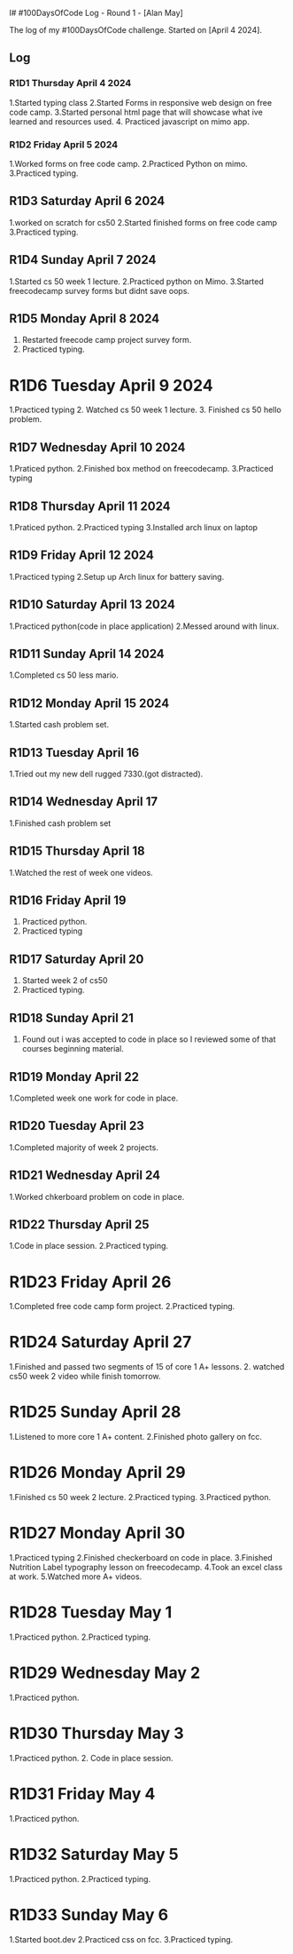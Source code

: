 I# #100DaysOfCode Log - Round 1 - [Alan May]

The log of my #100DaysOfCode challenge. Started on [April 4 2024].

## Log

### R1D1 Thursday April 4 2024
1.Started typing class
2.Started Forms in responsive web design on free code camp.
3.Started personal html page that will showcase what ive learned and resources used.
4. Practiced javascript on mimo app.

### R1D2 Friday April 5 2024
1.Worked forms on free code camp.
2.Practiced Python on mimo.
3.Practiced typing.

## R1D3 Saturday April 6 2024
1.worked on scratch for cs50
2.Started finished forms on free code camp
3.Practiced typing.

## R1D4 Sunday April 7 2024
1.Started cs 50 week 1 lecture.
2.Practiced python on Mimo.
3.Started freecodecamp survey forms but didnt save oops.

## R1D5 Monday April 8 2024
1. Restarted freecode camp project survey form.
2. Practiced typing.

# R1D6 Tuesday April 9 2024
1.Practiced typing
2. Watched cs 50 week 1 lecture.
3. Finished cs 50 hello problem.

## R1D7 Wednesday April 10 2024
1.Praticed python.
2.Finished box method on freecodecamp.
3.Practiced typing

## R1D8 Thursday April 11 2024
1.Praticed python.
2.Practiced typing
3.Installed arch linux on laptop

## R1D9 Friday April 12 2024
1.Practiced typing
2.Setup up Arch linux for battery saving.

## R1D10 Saturday April 13 2024
1.Practiced python(code in place application)
2.Messed around with linux.

## R1D11 Sunday April 14 2024
1.Completed cs 50 less mario.

## R1D12 Monday April 15 2024
1.Started cash problem set.

## R1D13 Tuesday April 16
1.Tried out my new dell rugged 7330.(got distracted).

## R1D14 Wednesday April 17
1.Finished cash problem set

## R1D15 Thursday April 18
1.Watched the rest of week one videos.

## R1D16 Friday April 19
1. Practiced python.
2. Practiced typing

## R1D17 Saturday April 20
1. Started week 2 of cs50 
2. Practiced typing.

## R1D18 Sunday April 21
1. Found out i was accepted to code in place so I reviewed some of that courses beginning material.

## R1D19 Monday April 22
1.Completed week one work for code in place.

## R1D20 Tuesday April 23
1.Completed majority of week 2 projects.

## R1D21 Wednesday April 24
1.Worked chkerboard problem on code in place.

## R1D22 Thursday April 25 
1.Code in place session.
2.Practiced typing.

# R1D23 Friday April 26
1.Completed free code camp form project.
2.Practiced typing.

# R1D24 Saturday April 27
1.Finished and passed two segments of 15 of core 1 A+ lessons.
2. watched cs50 week 2 video while finish tomorrow.

# R1D25 Sunday April 28
1.Listened to more core 1 A+ content.
2.Finished photo gallery on fcc.

# R1D26 Monday April 29
1.Finished cs 50 week 2 lecture.
2.Practiced typing.
3.Practiced python.

# R1D27 Monday April 30
1.Practiced typing
2.Finished checkerboard on code in place.
3.Finished Nutrition Label typography lesson on freecodecamp.
4.Took an excel class at work.
5.Watched more A+ videos.

# R1D28 Tuesday May 1
1.Practiced python.
2.Practiced typing.

# R1D29 Wednesday May 2
1.Practiced python.

# R1D30 Thursday May 3
1.Practiced python.
2. Code in place session.

# R1D31 Friday May 4
1.Practiced python.

# R1D32 Saturday May 5
1.Practiced python.
2.Practiced typing.
# R1D33 Sunday May 6
1.Started boot.dev
2.Practiced css on fcc.
3.Practiced typing.





      

